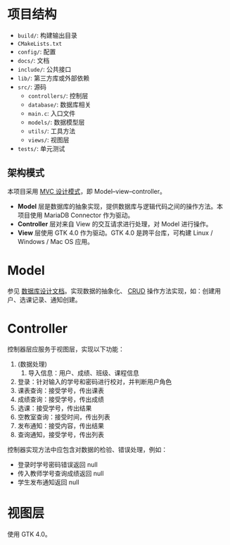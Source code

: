 # 项目结构

- `build/`: 构建输出目录
- `CMakeLists.txt`
- `config/`: 配置
- `docs/`: 文档
- `include/`: 公共接口
- `lib/`: 第三方库或外部依赖
- `src/`: 源码
	- `controllers/`: 控制层
	- `database/`: 数据库相关
	- `main.c`: 入口文件
	- `models/`: 数据模型层
	- `utils/`: 工具方法
	- `views/`: 视图层
- `tests/`: 单元测试

## 架构模式

本项目采用 [MVC 设计模式](https://zh.wikipedia.org/zh-cn/MVC)，即 Model–view–controller。

- **Model** 层是数据库的抽象实现，提供数据库与逻辑代码之间的操作方法。本项目使用 MariaDB Connector 作为驱动。
- **Controller** 层对来自 View 的交互请求进行处理，对 Model 进行操作。
- **View** 层使用 GTK 4.0 作为驱动。GTK 4.0 是跨平台库，可构建 Linux / Windows / Mac OS 应用。

# Model

参见 [数据库设计文档](./database.md)。实现数据的抽象化、 [CRUD](https://zh.wikipedia.org/zh-cn/%E5%A2%9E%E5%88%AA%E6%9F%A5%E6%94%B9) 操作方法实现，如：创建用户、选课记录、通知创建。

# Controller

控制器层应服务于视图层，实现以下功能：

1. (数据处理)
	1. 导入信息：用户、成绩、班级、课程信息
2. 登录：针对输入的学号和密码进行校对，并判断用户角色
3. 课表查询：接受学号，传出课表
4. 成绩查询：接受学号，传出成绩
5. 选课：接受学号，传出结果
6. 空教室查询：接受时间，传出列表
7. 发布通知：接受内容，传出结果
8. 查询通知，接受学号，传出列表

控制器实现方法中应包含对数据的检验、错误处理，例如：

- 登录时学号密码错误返回 null
- 传入教师学号查询成绩返回 null
- 学生发布通知返回 null

# 视图层

使用 GTK 4.0。
